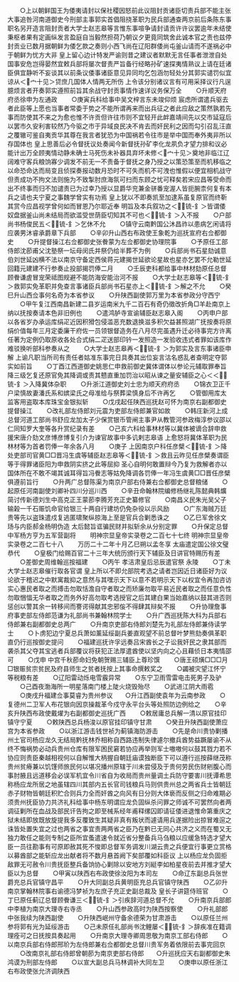<!-- { "loadSidebar": true } -->
　　○上以朝鲜国王为倭夷请封以保社稷因怒前此议阻封贡诸臣切责兵部不能主张大事追咎河南道御史今刑部主事郭实首倡阻挠革职为民兵部通查两京前后条陈东事职名另开造言阻封贡者大学士赵志皋等言惟东事喧争请封请贡许许议罢逾年未结使秉枢者果有定画纵发言盈庭自当毅然担荷乃朝议夕更竟同筑舍此诚本官之责也兹停封贡业已数月据朝鲜为倭乞款之奏则小西飞尚在辽阳群倭尚屯釜山请而不遂祸必中于朝鲜为忧方大非  皇上留心边计特发严谕则昔之建议者默默无言任事者泄泄自处国事安危岂得晏然宜敕兵部将屡次督责严旨备行经略孙矿速探夷情熟议上请在廷诸臣俱宜静听不妄谈其以前条议倭事诸臣意见异同均乞包涵勿轻处分其郭实谴罚似宜谅从＜宀十见＞贷庶几国体人情两无所伤  上令该分别诸议言有可用采择议行凡逞臆烦言者开奏郭实遵照前旨其余战守封贡事情作速详议务保万全
　　○升顺天府府丞徐申为左通政
　　○庚寅兵科给事中吴文梓言东未竣仰烦  宸虑所谓遣兵驱去者此臣等上愿也当事者常委于势之不能所谓再来而出兵征之者此应敌之策然孰若先事而防使其不来之为愈也惟不许贡但许往市则不宜轻开此衅嘉靖间先以交市延寇后以罢市久安利害较然乃今驱之市于异域良民决不肯去而奸民利之因而勾引召乱汪直之覆辙可鉴自夷贡华其尊在我言者犹恐为中国祸若令往市是举中国而奉外夷非所以存国体也  皇上思善后必令督抚议处奏闻今新督抚孙矿李化龙夙负才望力排和议必能计出万全顾夷情动静未确士马死伤未补器具弃坏未修＜宀十见＞奠地非临江辽阔难守客兵粮饷寡少调发不前无一不责备于督抚之身乃授之以策恐策至而机移临之以命恐命达而局变且侦探奏报动数月恐时不可失而机不可洩也惟假以便宜相机战守但责成功不拘文法则施为不致掣肘庶海氛可扫而东顾之忧可释矣若宋应昌等受命而出不终事而归不加谴责已为过幸乃授以显爵华兖兼金骈番宠渥人皆扼腕柰何复有本兵之请也夫宁夏之事魏学曾实有功焉  皇上犹以不即奏凯至加逮系虽复原官而终靳其赏今应昌视学曾何如而冒恩乃尔耶近奉  明旨及本兵叙功之＜锍-釒＞皆谓倭奴盘据釜山尚未结局而欲滥受世荫臣切知其不可也＜锍-釒＞入不报
　　○户部尚书杨俊民五＜锍-釒＞乞休不允
　　○镇守云南黔国公沐昌祚以患病乞闲请将应袭男沐睿承爵章下兵部
　　○辛卯升山西右布政使王象乾为巡抚宣府右佥都御史
　　○升提督操江右佥都御史张餋蒙为左佥都御史协理院事
　　○予原任工部侍郎沈莭甫父沈塾祭一坛母闵氏并祭仍给半葬不为例
　　○兵部尚书石星劾诚意伯刘世延凶横不法以南京守备定西侯蒋元建揭世延欲论星故也星亦乞罢不允勒世延回籍元建建不行参奏止投部揭罚俸二月
　　○壬辰吏科都给事中林材劾原任总督顾餋谦虗冒宠荣祗图规避不能防海安能治河不报
　　○大学士赵志皋等＜锍-釒＞救郭实免革职并免查言事诸臣兵部尚书石星亦上＜锍-釒＞解之不允
　　○癸巳升山西佥事何名奇为本省参议
　　○升陕西副使郭万里为本省参政分守西宁
　　○甲午复江西南昌新建二县岁运南米九千二百石有奇仍徵改折角□羊赴南京上纳以抚按奏请本色非旧例也
　　○遣鸿胪寺宣谕辅臣赵志皋入阁
　　○丙申户部以各省岁办承运库绢疋近因积猾包侵滥恶充数退换滋多积欠益甚照湖广抚按奏将原绢价值每年三月定委廉干府佐一员领银督造务在八月尽完虽遇升迁必待事完方许离任著为定例仍取原收各处合式绢二疋送部印钤一发照造一发验收违式者罪如该库作难驳换听部科参奏从之
　　○大学士赵志皋再＜锍-釒＞为郭实及言东事诸臣申解  上谕凡职当所司有责任者姑准东事完日具奏其出位妄言沽名惑乱者查明定夺郭实如前旨
　　○丁酉江西道御史姚思仁申救前御史冀体谓体以参论元辅取罪奉旨降三级乞复还原官免其降调或责其戆直重加罚治以昭从谏之量安辅臣之心＜＜锍-釒＞入降冀体杂职
　　○升浙江道御史刘士忠为顺天府府丞
　　○锦衣卫正千户梁慎故妻潘氏系和嫔梁氏之母准给与祭葬梁慎身后不许再乞
　　○管御用库太监客用盗取本库珠宝金银拟斩
　　○戊戌起任陕西巡抚赵可怀为南京右副都御史提督操江
　　○改礼部左侍郎刘元震为吏部左侍郎兼官如故
　　○韩庄新河上成总督河道工部尚书舒应龙加太子少保赏银币管闸主事尹从教管河参政梅淳参议邵以仁同知罗大奎等各升赏纪录有差
　　○己亥六科给事林材等以冀体被谪合辞申救援宋唐介劾文彦博彦博复引介为谏官故事中多讥剌志皋语  上愈怒将冀体革职为民林材等为首者罚俸一年余各八月
　　○庚子  上因南京户科任彦檗＜锍-釒＞降处吏部司官黄□□晋冯生虞等辅臣赵志皋等＜锍-釒＞救且云昨见任彦檗奏谓臣等于得罪诸臣阳为申救阴实挤之此等屈抑  圣心自明何敢置辩今乃复为救解者亦以国体所在不敢不竭其诚耳得旨冯餋志等姑免降调各罚俸一年冯生虞黄□□晋任彦檗俱遵前旨行
　　○升两广总督陈渠为南京户部右侍兼右佥都御史总督粮储
　　○起原任河南副使刘卿补四川分巡川西
　　○辛丑命翰林院编修杨继礼陈懿典韩爌简讨传新德刘生中高克正王蒙莭李腾芳充正史纂修官
　　○南昌义民朱光吴父子输榖一千石赈饥命官给银三十两自行建坊仍免杂役以示风励
　　○广东海贼万廷贵等先以盗珠遣戍复逃匿啸聚纵掠海上至是官兵合剿悉诛之
　　○乙巳军舍徐文玚与内臣郝金杨明伪造  太后懿旨诓骗民财并拟斩余从分别定罪
　　○升保定总督中军杨方亨为五军营副将
　　明神宗显皇帝实录卷之二百七十七终
明神宗显皇帝实录卷之二百七十八
　　万历二十二年十月乙巳朔以孟冬享  太庙遣定国公徐文璧恭代
　　○皇极门给赐百官二十三年大统历颁行天下辅臣及日讲官特赐历有差
　　○差御史周维翰巡按福建
　　○丙午  孝洁肃皇后忌辰遣官祭  永陵
　　○丁未大学士赵志皋催行取各官谓  皇上所以不即允部院考选之请者岂因近日诸臣好为议论欲于稽迟之中默寓裁抑之意然与其嘿示天下以意不若明示天下以权宜令再加咨访实心惠民者取之而搏击勿取恬澹自守者取之而矫廉勿取平易近民者取之而任意负性勿取悃愊无华者取之而务外好高勿取考选授官之后其建白果当始嘉纳以鼓其进否则惩创以警其余一转移间而謇谔得献其忠邪侫不得肆其辩矣不报
　　○升协理詹事府事吏部左侍郎范谦为礼部尚书兼翰林院学士
　　○升广西巡抚陈大科为兵部右侍郎兼右副都御史总两广
　　○升南京吏部右侍郎刘楚先为礼部左侍郎兼侍读学士
　　○卜虏犯边宁夏总兵萧如薰延绥副兵姜直观望不前总督叶梦熊劾奏俱革职直仍行巡按御史提问
　　○福建巡抚许孚远奏吕宋酋长之子讼我奸民之隶其部而袭杀其父夺其宝逃者兵部覆议将获犯正法厚遣酋使以坚内向之心且藉侦日本夷情邵可
　　○戊申  中宫千秋莭命妇免朝贺赐三辅臣上尊珍馔
　　○唐王硕熿□□□月□银赈贫宗贫民及府县师生之贫者抚按上其事命撰敕奖之
　　○蠲被灾望江怀宁等税粮有差
　　○辽阳雷动烁电雪霰异常
　　○东宁卫雨雪雷电击死男子及驴
　　○己酉夜渤海所一明星落南门楼上陡火烧毁殆尽
　　○武进江阴大雨雹
　　○庚戌升福建佥事莫睿为贵州参议　　○升江西副使袁年为云南参政
　　○复德州二卫军人布花银向因京操裁革今戍守永平台头等处照防边例给之
　　○辛亥升陕西布政使戴燿为右副都御史巡抚广西
　　○敕居庸总兵解一清以原官挂印镇守宁夏
　　○敕陕西总兵杨浚以原官挂印镇守甘肃
　　○癸丑升陕西副使萧应宫为本省参政
　　○以浙江游击钱世祯为蓟镇海防游击
　　○先是命川贵协剿播州土官司杨应龙久无结局黔抚林乔相称自西路违制失律遽尔撤兵酋势益蹶屡谕不从终不悔祸势必动兵贵州仓库有限军困民窘若协应再举则军士嗷嗷何以鼓其戮力若不协应则责臣秦越相视何以自解惟大柄握自朝廷庙谟独断臣下可以遵行巡按薛继茂称贵州贫瘠兼以饥馑师旅民何以堪况播州原辖于川未尝侵及于贵何劳民伤财剜腹心而事肘腋且远道移会必误军机宜令川省自为收局而贵州量调土兵防守要害川抚谭希思称杨应龙所居之地虽辖四川其部内五长官司钱粮兵马则供贵州总之两省兵士皆朝廷赤子财物皆朝廷积贮合则兵力全而奸酋之向风有日分则大体亵而反侧之归命难期必须贵州抚臣协力共济礼科给事中杨东明谓应龙负固纵杀问罪之师诚不可罢然向者两调征剿所在血战及部民讦告拘之即至械系经年甫释缧囚即请征倭进退惟命第重庆之狱未结即放既放旋提我多反覆致生其疑非真有叛状而遽请用兵遂据险出掠冒难逭之诛皆处置失宜之过也两省之事宜责两两省之臣乃在黔已无同心共济之义而在蜀又无独力敢任之能则专制之臣所宜蚤遣速令就近省分整备兵马刍粮以应缓急特选才望大臣一员往勘事有可原即赦其死不悛即总督军务调发川湖云贵之兵便宜行事更立赏格以募酋部之能斩应龙出献者将不数月悬首阙下矣部覆如科臣议  上以杨应龙负固拒敌罪无可赦令川贵抚臣整兵备饷协心剿除以安地方刘綎李如柏星夜前去并推才望大臣以为总督
　　○甲寅以陕西右布政使徐汝阳为本司左
　　○命辽东副总兵张世爵充总兵官镇守昌平
　　○升大同副总兵黄明臣充总兵官镇守陕西
　　○乙卯升南京掌翰林院事右谕德冯梦祯为左庶子充正史副总裁及  皇长子讲筵侍班官
　　○丁巳原任蓟辽总督顾餋谦三＜锍-釒＞引疾辞河道总督不允
　　○升南京兵部郎中李植为南京大理寺右寺丞
　　○升山西参政高时为陕西按察使
　　○升礼部郎中张我续为陕西副使
　　○升陕西岷州守备余德荣为甘肃游击
　　○以原任兰州参将郭有光为延绥游击
　　○己未原任礼部尚书沈鲤屡＜锍-釒＞辞疾准在籍调理痊可之日抚按具奏起用
　　○升南京大理寺卿周思敬为南京工部右侍郎
　　○以南京兵部右侍郎邢玠为左侍郎兼右佥都御史总督川贵军务着依限前去事完回京
　　○改南京礼部右侍郎曾朝莭为南京吏部右侍郎　　○升巡抚应天右副都御史朱鸿谟为刑部左侍郎
　　○以宣大副总兵马林调补大同左卫
　　○庚申以原任浙江右布政使张允济调陕西
